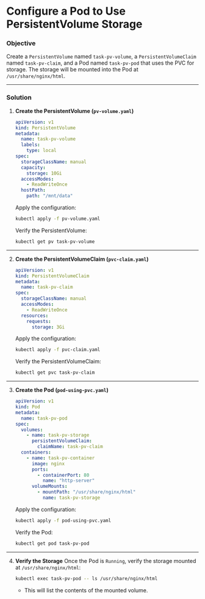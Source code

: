 # Configure a Pod to Use PersistentVolume Storage

### Objective
Create a `PersistentVolume` named `task-pv-volume`, a `PersistentVolumeClaim` named `task-pv-claim`, and a Pod named `task-pv-pod` that uses the PVC for storage. The storage will be mounted into the Pod at `/usr/share/nginx/html`.

---

### Solution

1. **Create the PersistentVolume (`pv-volume.yaml`)**
    ```yaml
    apiVersion: v1
    kind: PersistentVolume
    metadata:
      name: task-pv-volume
      labels:
        type: local
    spec:
      storageClassName: manual
      capacity:
        storage: 10Gi
      accessModes:
        - ReadWriteOnce
      hostPath:
        path: "/mnt/data"
    ```
    Apply the configuration:
    ```bash
    kubectl apply -f pv-volume.yaml
    ```
    Verify the PersistentVolume:
    ```bash
    kubectl get pv task-pv-volume
    ```

---

2. **Create the PersistentVolumeClaim (`pvc-claim.yaml`)**
    ```yaml
    apiVersion: v1
    kind: PersistentVolumeClaim
    metadata:
      name: task-pv-claim
    spec:
      storageClassName: manual
      accessModes:
        - ReadWriteOnce
      resources:
        requests:
          storage: 3Gi
    ```
    Apply the configuration:
    ```bash
    kubectl apply -f pvc-claim.yaml
    ```
    Verify the PersistentVolumeClaim:
    ```bash
    kubectl get pvc task-pv-claim
    ```

---

3. **Create the Pod (`pod-using-pvc.yaml`)**
    ```yaml
    apiVersion: v1
    kind: Pod
    metadata:
      name: task-pv-pod
    spec:
      volumes:
        - name: task-pv-storage
          persistentVolumeClaim:
            claimName: task-pv-claim
      containers:
        - name: task-pv-container
          image: nginx
          ports:
            - containerPort: 80
              name: "http-server"
          volumeMounts:
            - mountPath: "/usr/share/nginx/html"
              name: task-pv-storage
    ```
    Apply the configuration:
    ```bash
    kubectl apply -f pod-using-pvc.yaml
    ```
    Verify the Pod:
    ```bash
    kubectl get pod task-pv-pod
    ```

---

4. **Verify the Storage**
    Once the Pod is `Running`, verify the storage mounted at `/usr/share/nginx/html`:
    ```bash
    kubectl exec task-pv-pod -- ls /usr/share/nginx/html
    ```
    - This will list the contents of the mounted volume.
